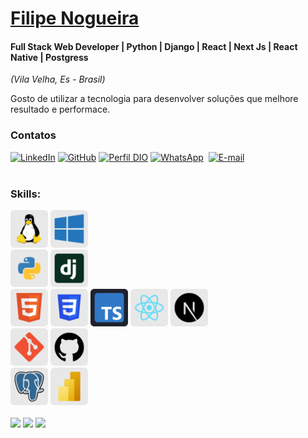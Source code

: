 # [Filipe Nogueira](https://github.com/noglipe)

#### Full Stack Web Developer | Python | Django | React | Next Js | React Native | Postgress

<i>(Vila Velha, Es - Brasil)</i>

Gosto de utilizar a tecnologia para desenvolver soluções que melhore
resultado e performace.


### Contatos

[![LinkedIn](https://img.shields.io/badge/linkedin-%230077B5.svg?style=for-the-badge&logo=linkedin&logoColor=white)](https://www.linkedin.com/in/filipe-nogueira-souza/)
[![GitHub](https://img.shields.io/badge/GitHub-0077B5?style=for-the-badge&logo=github&logoColor=white)](https://github.com/noglipe)
[![Perfil DIO](https://img.shields.io/badge/-Meu%20Perfil%20na%20DIO-0077B5?style=for-the-badge&logo=gitbook&logoColor=white)](https://www.dio.me/users/nog_lipe)
[![WhatsApp](https://img.shields.io/badge/WhatsApp-0077B5?style=for-the-badge&logo=whatsapp&logoColor=white)](https://wa.me/55+27+997925394)  [![E-mail](https://img.shields.io/badge/-Email-0077B5?style=for-the-badge&logo=microsoft-outlook&logoColor=white)](mailto:nog.lipe@gmail.com)
<br />
<br />

### Skills:

<img alt="Linux" height="60" width="60" src="https://github.com/gui-bus/TechIcons/blob/main/Light/Linux.svg"> <img alt="Windows" height="60" width="60" src="https://github.com/gui-bus/TechIcons/blob/main/Light/Windows.svg">
<br>
<img alt="Python" height="60" width="60" src="https://github.com/gui-bus/TechIcons/blob/main/Light/Python.svg"> <img alt="Django" height="60" width="60" src="https://github.com/gui-bus/TechIcons/blob/main/Light/Django.svg"> 
<br>
<img alt="HTML" height="60" width="60" src="https://github.com/gui-bus/TechIcons/blob/main/Light/HTML.svg"> 
<img alt="CSS" height="60" width="60" src="https://github.com/gui-bus/TechIcons/blob/main/Light/CSS.svg"> <img alt="Typescript" height="60" width="60" src="https://github.com/gui-bus/TechIcons/blob/main/Dark/Typescript.svg"> <img alt="React" height="60" width="60" src="https://github.com/gui-bus/TechIcons/blob/main/Light/React.svg"> <img alt="NextJS" height="60" width="60" src="https://github.com/gui-bus/TechIcons/blob/main/Light/NextJS.svg"> 
<br>
<img alt="GIT" height="60" width="60" src="https://github.com/gui-bus/TechIcons/blob/main/Light/GIT.svg"> <img alt="Github" height="60" width="60" src="https://github.com/gui-bus/TechIcons/blob/main/Light/Github.svg"> 
<br>
<img alt="Postgresql" height="60" width="60" src="https://github.com/gui-bus/TechIcons/blob/main/Light/Postgresql.svg"> <img alt="Power BI" height="60" width="60" src="https://github.com/gui-bus/TechIcons/blob/main/Light/Power BI.svg"> 
<br>
<br>
<img src="https://img.shields.io/badge/Tailwind_CSS-grey?style=for-the-badge&logo=tailwind-css&logoColor=38B2AC" /> <img src="https://img.shields.io/badge/Bootstrap-563D7C?style=for-the-badge&logo=bootstrap&logoColor=white" /> <img src="https://img.shields.io/badge/Styled_Components-DB7093?style=for-the-badge&logo=styled-components&logoColor=white" />
